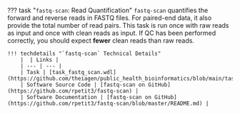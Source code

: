??? task "`fastq-scan`: Read Quantification"
    `fastq-scan` quantifies the forward and reverse reads in FASTQ files. For paired-end data, it also provide the total number of read pairs. This task is run once with raw reads as input and once with clean reads as input. If QC has been performed correctly, you should expect **fewer** clean reads than raw reads.

    !!! techdetails "`fastq-scan` Technical Details"
        |  | Links |
        | --- | --- |
        | Task | [task_fastq_scan.wdl](https://github.com/theiagen/public_health_bioinformatics/blob/main/tasks/quality_control/basic_statistics/task_fastq_scan.wdl)|
        | Software Source Code | [fastq-scan on GitHub](https://github.com/rpetit3/fastq-scan) |
        | Software Documentation | [fastq-scan on GitHub](https://github.com/rpetit3/fastq-scan/blob/master/README.md) |
